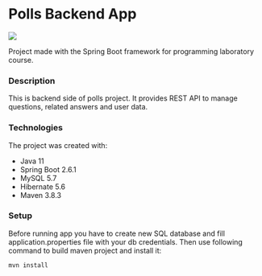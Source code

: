 # Polls Backend App
[![](https://skillicons.dev/icons?i=java,spring,mysql,hibernate,maven)](https://skillicons.dev)

Project made with the Spring Boot framework for programming laboratory course.

### Description
This is backend side of polls project. It provides REST API to manage questions, related answers and user data.

### Technologies
The project was created with:
- Java 11
- Spring Boot 2.6.1
- MySQL 5.7
- Hibernate 5.6
- Maven 3.8.3

### Setup
Before running app you have to create new SQL database and fill application.properties file with your db credentials. Then use following command to build maven project and install it:
```
mvn install
